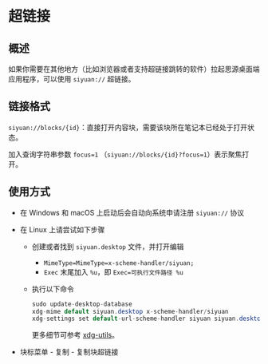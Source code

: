 # 超链接

## 概述

如果你需要在其他地方（比如浏览器或者支持超链接跳转的软件）拉起思源桌面端应用程序，可以使用 `siyuan://` 超链接。

## 链接格式

`siyuan://blocks/{id}`：直接打开内容块，需要该块所在笔记本已经处于打开状态。

加入查询字符串参数 `focus=1` （`siyuan://blocks/{id}?focus=1`）表示聚焦打开。

## 使用方式

* 在 Windows 和 macOS 上启动后会自动向系统申请注册 `siyuan://` 协议
* 在 Linux 上请尝试如下步骤

  * 创建或者找到 `siyuan.desktop` 文件，并打开编辑

    * `MimeType=MimeType=x-scheme-handler/siyuan;`
    * `Exec` 末尾加入 `%u`，即 `Exec=可执行文件路径 %u`
  * 执行以下命令

    ```java
    sudo update-desktop-database
    xdg-mime default siyuan.desktop x-scheme-handler/siyuan
    xdg-settings set default-url-scheme-handler siyuan siyuan.desktop
    ```
    更多细节可参考 [xdg-utils](https://www.freedesktop.org/wiki/Software/xdg-utils/)。
* 块标菜单 - 复制 - 复制块超链接
